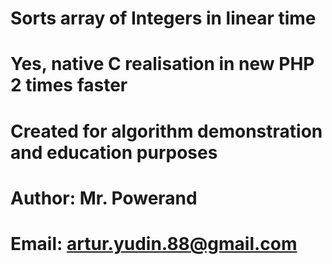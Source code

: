 # Sorts array of Integers in linear time
# Yes, native C realisation in new PHP 2 times faster
# Created for algorithm demonstration and education purposes

# Author: Mr. Powerand
# Email: artur.yudin.88@gmail.com

